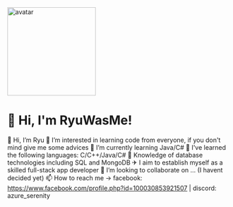<img src="https://avatars.githubusercontent.com/u/12345678?v=4" alt="avatar" width="200" height="200" align="center"/>

# 👋 Hi, I'm RyuWasMe!

👋 Hi, I’m Ryu
👀 I’m interested in learning code from everyone, if you don't mind give me some advices
🌱 I’m currently learning Java/C#
📒 I've learned the following languages: C/C++/Java/C#
🔑 Knowledge of database technologies including SQL and MongoDB
✈ I aim to establish myself as a skilled full-stack app developer
💞️ I’m looking to collaborate on ... (I havent decided yet)
📫 How to reach me -> facebook: https://www.facebook.com/profile.php?id=100030853921507 | discord: azure_serenity 
